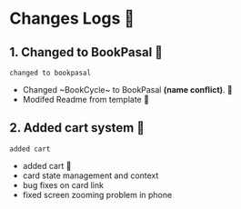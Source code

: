 # Changes Logs 📜

## 1\. Changed to BookPasal 📖

```
changed to bookpasal
```

- Changed ~BookCycle~ to BookPasal **(name conflict)**. 🥲
- Modifed Readme from template 📃

## 2\. Added cart system 🛒

```
added cart
```

- added cart 🛒
- card state management and context
- bug fixes on card link
- fixed screen zooming problem in phone

